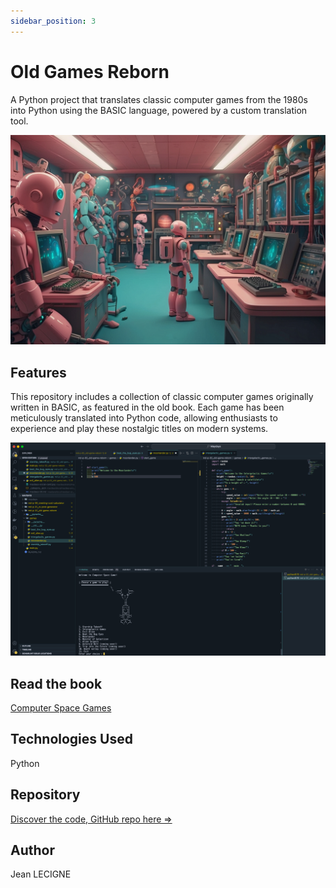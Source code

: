 ```yaml
---
sidebar_position: 3
---
```

# Old Games Reborn

A Python project that translates classic computer games from the 1980s into Python using the BASIC language, powered by a custom translation tool.

![retro_gaming_img](../../static/img/project_img/md-p02.jpg)

## Features

This repository includes a collection of classic computer games originally written in BASIC, as featured in the old book. Each game has been meticulously translated into Python code, allowing enthusiasts to experience and play these nostalgic titles on modern systems.

![retro_gaming_code](../../static/img/project_img/old_games_reborn.png)

## Read the book
[Computer Space Games](https://colorcomputerarchive.com/repo/Documents/Books/Computer%20Spacegames%20(1982)(Usborne%20Publishing).pdf)


## Technologies Used
Python

## Repository

[Discover the code, GitHub repo here =>](https://github.com/Phenixjj/Maydays/tree/master/md-p-02_old-game-reborn)


## Author
Jean LECIGNE